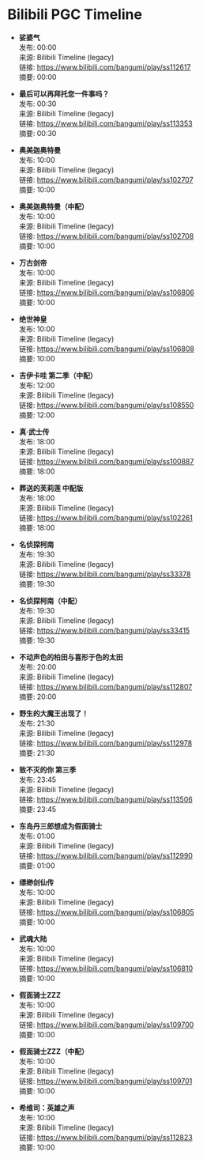 # Bilibili PGC Timeline

- **娑婆气**  
  发布: 00:00  
  来源: Bilibili Timeline (legacy)  
  链接: https://www.bilibili.com/bangumi/play/ss112617  
  摘要: 00:00

- **最后可以再拜托您一件事吗？**  
  发布: 00:30  
  来源: Bilibili Timeline (legacy)  
  链接: https://www.bilibili.com/bangumi/play/ss113353  
  摘要: 00:30

- **奥美迦奥特曼**  
  发布: 10:00  
  来源: Bilibili Timeline (legacy)  
  链接: https://www.bilibili.com/bangumi/play/ss102707  
  摘要: 10:00

- **奥美迦奥特曼（中配）**  
  发布: 10:00  
  来源: Bilibili Timeline (legacy)  
  链接: https://www.bilibili.com/bangumi/play/ss102708  
  摘要: 10:00

- **万古剑帝**  
  发布: 10:00  
  来源: Bilibili Timeline (legacy)  
  链接: https://www.bilibili.com/bangumi/play/ss106806  
  摘要: 10:00

- **绝世神皇**  
  发布: 10:00  
  来源: Bilibili Timeline (legacy)  
  链接: https://www.bilibili.com/bangumi/play/ss106808  
  摘要: 10:00

- **吉伊卡哇 第二季（中配）**  
  发布: 12:00  
  来源: Bilibili Timeline (legacy)  
  链接: https://www.bilibili.com/bangumi/play/ss108550  
  摘要: 12:00

- **真·武士传**  
  发布: 18:00  
  来源: Bilibili Timeline (legacy)  
  链接: https://www.bilibili.com/bangumi/play/ss100887  
  摘要: 18:00

- **葬送的芙莉莲 中配版**  
  发布: 18:00  
  来源: Bilibili Timeline (legacy)  
  链接: https://www.bilibili.com/bangumi/play/ss102261  
  摘要: 18:00

- **名侦探柯南**  
  发布: 19:30  
  来源: Bilibili Timeline (legacy)  
  链接: https://www.bilibili.com/bangumi/play/ss33378  
  摘要: 19:30

- **名侦探柯南（中配）**  
  发布: 19:30  
  来源: Bilibili Timeline (legacy)  
  链接: https://www.bilibili.com/bangumi/play/ss33415  
  摘要: 19:30

- **不动声色的柏田与喜形于色的太田**  
  发布: 20:00  
  来源: Bilibili Timeline (legacy)  
  链接: https://www.bilibili.com/bangumi/play/ss112807  
  摘要: 20:00

- **野生的大魔王出现了！**  
  发布: 21:30  
  来源: Bilibili Timeline (legacy)  
  链接: https://www.bilibili.com/bangumi/play/ss112978  
  摘要: 21:30

- **致不灭的你 第三季**  
  发布: 23:45  
  来源: Bilibili Timeline (legacy)  
  链接: https://www.bilibili.com/bangumi/play/ss113506  
  摘要: 23:45

- **东岛丹三郎想成为假面骑士**  
  发布: 01:00  
  来源: Bilibili Timeline (legacy)  
  链接: https://www.bilibili.com/bangumi/play/ss112990  
  摘要: 01:00

- **缥缈剑仙传**  
  发布: 10:00  
  来源: Bilibili Timeline (legacy)  
  链接: https://www.bilibili.com/bangumi/play/ss106805  
  摘要: 10:00

- **武魂大陆**  
  发布: 10:00  
  来源: Bilibili Timeline (legacy)  
  链接: https://www.bilibili.com/bangumi/play/ss106810  
  摘要: 10:00

- **假面骑士ZZZ**  
  发布: 10:00  
  来源: Bilibili Timeline (legacy)  
  链接: https://www.bilibili.com/bangumi/play/ss109700  
  摘要: 10:00

- **假面骑士ZZZ（中配）**  
  发布: 10:00  
  来源: Bilibili Timeline (legacy)  
  链接: https://www.bilibili.com/bangumi/play/ss109701  
  摘要: 10:00

- **希维司：英雄之声**  
  发布: 10:00  
  来源: Bilibili Timeline (legacy)  
  链接: https://www.bilibili.com/bangumi/play/ss112823  
  摘要: 10:00
